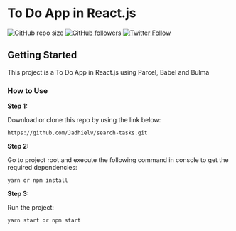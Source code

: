 # To Do App in React.js

![GitHub repo size](https://img.shields.io/github/repo-size/jadhielv/search-tasks)
[![GitHub followers](https://img.shields.io/github/followers/jadhielv.svg?style=social&label=Follow&maxAge=2592000)](https://github.com/jadhielv?tab=followers)
[![Twitter Follow](https://img.shields.io/twitter/follow/jadhielv?style=social)](https://twitter.com/intent/follow?screen_name=jadhielv)

## Getting Started

This project is a To Do App in React.js using Parcel, Babel and Bulma

### How to Use

**Step 1:**

Download or clone this repo by using the link below:

```
https://github.com/Jadhielv/search-tasks.git
```

**Step 2:**

Go to project root and execute the following command in console to get the required dependencies: 

``` 
yarn or npm install
```

**Step 3:**

Run the project: 

``` 
yarn start or npm start
```